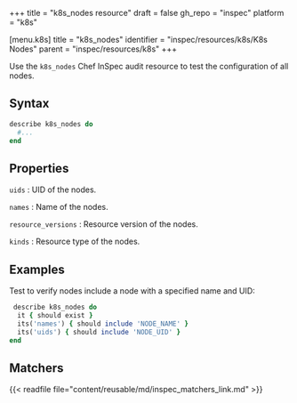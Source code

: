 +++
title = "k8s_nodes resource"
draft = false
gh_repo = "inspec"
platform = "k8s"

[menu.k8s]
title = "k8s_nodes"
identifier = "inspec/resources/k8s/K8s Nodes"
parent = "inspec/resources/k8s"
+++

Use the `k8s_nodes` Chef InSpec audit resource to test the configuration of all nodes.

## Syntax

```ruby
describe k8s_nodes do
  #...
end
```

## Properties

`uids`
: UID of the nodes.

`names`
: Name of the nodes.

`resource_versions`
: Resource version of the nodes.

`kinds`
: Resource type of the nodes.

## Examples

Test to verify nodes include a node with a specified name and UID:

```ruby
 describe k8s_nodes do
  it { should exist }
  its('names') { should include 'NODE_NAME' }
  its('uids') { should include 'NODE_UID' }
end
```

## Matchers

{{< readfile file="content/reusable/md/inspec_matchers_link.md" >}}
